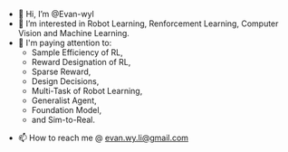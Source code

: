 - 👋 Hi, I’m @Evan-wyl
- 👀 I’m interested in Robot Learning, Renforcement Learning, Computer Vision and Machine Learning.
- 🌱 I'm paying attention to:
  - Sample Efficiency of RL,
  - Reward Designation of RL,
  - Sparse Reward,
  - Design Decisions,
  - Multi-Task of Robot Learning,
  - Generalist Agent,
  - Foundation Model,
  - and Sim-to-Real.
<!-- - 💞️ I’m looking to collaborate on ... -->
- 📫 How to reach me @ evan.wy.li@gmail.com

<!---
Evan-wyl/Evan-wyl is a ✨ special ✨ repository because its `README.md` (this file) appears on your GitHub profile.
You can click the Preview link to take a look at your changes.
--->
